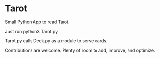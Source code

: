 # Tarot
Small Python App to read Tarot.

Just run python3 Tarot.py 

Tarot.py calls Deck.py as a module to serve cards. 

Contributions are welcome. Plenty of room to add, improve, and optimize. 
